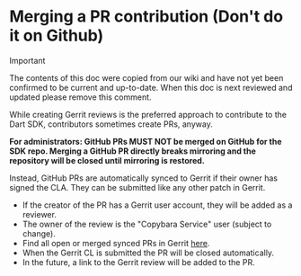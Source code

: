 # Merging a PR contribution (Don't do it on Github)

> [!IMPORTANT]
> The contents of this doc were copied from our wiki and have not yet been
> confirmed to be current and up-to-date. When this doc is next reviewed and
> updated please remove this comment.

While creating Gerrit reviews is the preferred approach to contribute to the
Dart SDK, contributors sometimes create PRs, anyway.

**For administrators: GitHub PRs MUST NOT be merged on GitHub for the SDK repo. Merging a
GitHub PR directly breaks mirroring and the repository will be closed until mirroring
is restored.**

Instead, GitHub PRs are automatically synced to Gerrit if their owner has signed
the CLA. They can be submitted like any other patch in Gerrit.

*   If the creator of the PR has a Gerrit user account, they will be added as a
    reviewer.
*   The owner of the review is the "Copybara Service" user (subject to change).
*   Find all open or merged synced PRs in Gerrit
    [here](https://dart-review.googlesource.com/q/hashtag:%22github-pr%22+\(status:open%20OR%20status:merged\)).
*   When the Gerrit CL is submitted the PR will be closed automatically.
*   In the future, a link to the Gerrit review will be added to the PR.